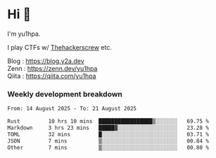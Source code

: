 # Hi 👋

I'm yu1hpa.

I play CTFs w/ [Thehackerscrew](https://www.thehackerscrew.team/) etc.

Blog : https://blog.y2a.dev  
Zenn : https://zenn.dev/yu1hpa  
Qiita : https://qiita.com/yu1hpa  

### Weekly development breakdown

<!--START_SECTION:waka-->

```txt
From: 14 August 2025 - To: 21 August 2025

Rust         10 hrs 10 mins  █████████████████▒░░░░░░░   69.75 %
Markdown     3 hrs 23 mins   █████▓░░░░░░░░░░░░░░░░░░░   23.28 %
TOML         32 mins         █░░░░░░░░░░░░░░░░░░░░░░░░   03.71 %
JSON         7 mins          ▒░░░░░░░░░░░░░░░░░░░░░░░░   00.84 %
Other        7 mins          ▒░░░░░░░░░░░░░░░░░░░░░░░░   00.80 %
```

<!--END_SECTION:waka-->

